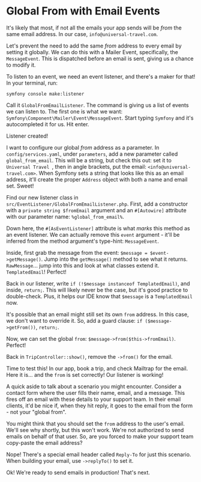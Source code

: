 # Global From with Email Events

It's likely that most, if not all the emails your app sends will
be *from* the same email address. In our case, `info@universal-travel.com`.

Let's prevent the need to add the same *from* address to every email by setting it
globally. We can do this with a Mailer Event, specifically, the `MessageEvent`.
This is dispatched before an email is sent, giving us a chance to modify it.

To listen to an event, we need an event listener, and there's a maker for that! In
your terminal, run:

```terminal
symfony console make:listener
```

Call it `GlobalFromEmailListener`. The command is giving us a list of events we
can listen to. The first one is what we want: `Symfony\Component\Mailer\Event\MessageEvent`.
Start typing `Symfony` and it's autocompleted it for us. Hit enter.

Listener created!

I want to configure our global *from* address as a parameter. In `config/services.yaml`,
under `parameters`, add a new parameter called `global_from_email`. This will be a string,
but check this out: set it to `Universal Travel `, then in angle brackets, put the email:
`<info@universal-travel.com>`. When Symfony sets a string that looks like this as an
email address, it'll create the proper `Address` object with both a name and email set.
Sweet!

Find our new listener class in `src/EventListener/GlobalFromEmailListener.php`. First,
add a constructor with a `private string $fromEmail` argument and an `#[Autowire]`
attribute with our parameter name: `%global_from_email%`.

Down here, the `#[AsEventListener]` attribute is what *marks* this method as an event
listener. We can actually remove this `event` argument - it'll be inferred from the
method argument's type-hint: `MessageEvent`.

Inside, first grab the message from the event: `$message = $event->getMessage()`. Jump
into the `getMessage()` method to see what it returns. `RawMessage`... jump into this
and look at what classes extend it. `TemplatedEmail`! Perfect!

Back in our listener, write `if (!$message instanceof TemplatedEmail)`, and inside, `return;`.
This will likely never be the case, but it's good practice to double-check. Plus, it
helps our IDE know that `$message` is a `TemplatedEmail` now.

It's possible that an email might still set its own `from` address. In this case,
we don't want to override it. So, add a guard clause: `if ($message->getFrom())`, `return;`.

Now, we can set the global `from`: `$message->from($this->fromEmail)`. Perfect!

Back in `TripController::show()`, remove the `->from()` for the email.

Time to test this! In our app, book a trip, and check Mailtrap for the email. Here it is...
and the `from` is set correctly! Our listener is working!

A quick aside to talk about a scenario you might encounter. Consider a contact form
where the user fills their name, email, and a message. This fires off an email with
these details to your support team. In their email clients, it'd be nice if, when
they hit reply, it goes to the email from the form - not your "global from".

You might think that you should set the `from` address to the user's email. We'll see
why shortly, but this won't work. We're not authorized to send emails on behalf of
that user. So, are you forced to make your support team copy-paste the email address?

Nope! There's a special email header called `Reply-To` for just this scenario.
When building your email, use `->replyTo()` to set it.

Ok! We're ready to send emails in production! That's next.

